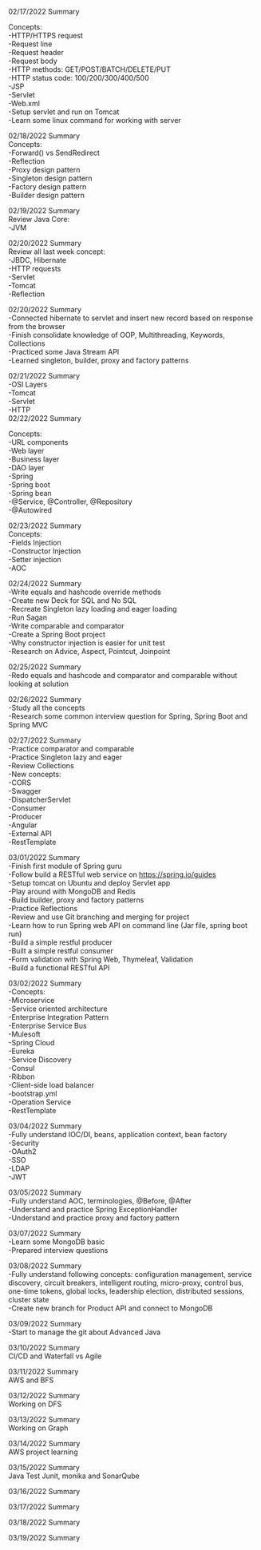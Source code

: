 02/17/2022 Summary    

Concepts:  
-HTTP/HTTPS request  
-Request line  
-Request header  
-Request body  
-HTTP methods: GET/POST/BATCH/DELETE/PUT  
-HTTP status code: 100/200/300/400/500  
-JSP  
-Servlet  
-Web.xml  
-Setup servlet and run on Tomcat  
-Learn some linux command for working with server  

02/18/2022 Summary  
Concepts:  
-Forward() vs SendRedirect  
-Reflection  
-Proxy design pattern  
-Singleton design pattern  
-Factory design pattern  
-Builder design pattern  

02/19/2022 Summary  
Review Java Core:  
-JVM  


02/20/2022 Summary  
Review all last week concept:  
-JBDC, Hibernate  
-HTTP requests  
-Servlet  
-Tomcat  
-Reflection  

02/20/2022 Summary  
-Connected hibernate to servlet and insert new record based on response from the browser  
-Finish consolidate knowledge of OOP, Multithreading, Keywords, Collections  
-Practiced some Java Stream API  
-Learned singleton, builder, proxy and factory patterns  


02/21/2022 Summary  
-OSI Layers  
-Tomcat  
-Servlet  
-HTTP  
02/22/2022 Summary  

Concepts:  
-URL components  
-Web layer  
-Business layer  
-DAO layer  
-Spring  
-Spring boot  
-Spring bean  
-@Service, @Controller, @Repository  
-@Autowired  


02/23/2022 Summary  
Concepts:  
-Fields Injection  
-Constructor Injection  
-Setter injection  
-AOC  

02/24/2022 Summary  
-Write equals and hashcode override methods  
-Create new Deck for SQL and No SQL  
-Recreate Singleton lazy loading and eager loading  
-Run Sagan  
-Write comparable and comparator  
-Create a Spring Boot project  
-Why constructor injection is easier for unit test  
-Research on Advice, Aspect, Pointcut, Joinpoint  

02/25/2022 Summary  
-Redo equals and hashcode and comparator and comparable without looking at solution  

02/26/2022 Summary  
-Study all the concepts  
-Research some common interview question for Spring, Spring Boot and Spring MVC  


02/27/2022 Summary  
-Practice comparator and comparable  
-Practice Singleton lazy and eager  
-Review Collections  
-New concepts:  
-CORS  
-Swagger  
-DispatcherServlet  
-Consumer  
-Producer  
-Angular  
-External API  
-RestTemplate  

03/01/2022 Summary  
-Finish first module of Spring guru  
-Follow build a RESTful web service on https://spring.io/guides  
-Setup tomcat on Ubuntu and deploy Servlet app  
-Play around with MongoDB and Redis   
-Build builder, proxy and factory patterns   
-Practice Reflections  
-Review and use Git branching and merging for project   
-Learn how to run Spring web API on command line (Jar file, spring boot run)   
-Build a simple restful producer  
-Built a simple restful consumer  
-Form validation with Spring Web, Thymeleaf, Validation  
-Build a functional RESTful API  

03/02/2022 Summary  
-Concepts:  
-Microservice  
-Service oriented architecture  
-Enterprise Integration Pattern  
-Enterprise Service Bus  
-Mulesoft  
-Spring Cloud  
-Eureka  
-Service Discovery  
-Consul  
-Ribbon  
-Client-side load balancer  
-bootstrap.yml  
-Operation Service  
-RestTemplate  
 
03/04/2022 Summary  
-Fully understand IOC/DI, beans, application context, bean factory  
-Security  
-OAuth2  
-SSO  
-LDAP  
-JWT  


03/05/2022 Summary  
-Fully understand AOC, terminologies, @Before, @After  
-Understand and practice Spring ExceptionHandler  
-Understand and practice proxy and factory pattern  

03/07/2022 Summary  
-Learn some MongoDB basic  
-Prepared interview questions    

03/08/2022 Summary  
-Fully understand following concepts: configuration management, service discovery, circuit breakers, intelligent routing, micro-proxy, control bus, one-time tokens, global locks, leadership election, distributed sessions, cluster state     
-Create new branch for Product API and connect to MongoDB    


03/09/2022 Summary    
-Start to manage the git about Advanced Java    

03/10/2022 Summary    
CI/CD and Waterfall vs Agile  

03/11/2022 Summary    
AWS and BFS

03/12/2022 Summary   
Working on DFS

03/13/2022 Summary  
Working on Graph

03/14/2022 Summary   
AWS project learning

03/15/2022 Summary      
Java Test Junit, monika and SonarQube  

03/16/2022 Summary    

03/17/2022 Summary    

03/18/2022 Summary    

03/19/2022 Summary    
